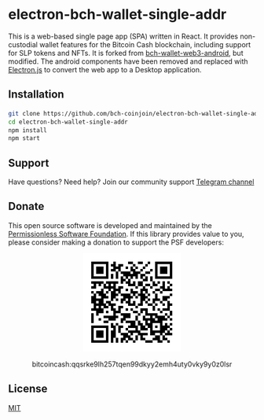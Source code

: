 # electron-bch-wallet-single-addr
This is a web-based single page app (SPA) written in React. It provides non-custodial wallet features for the Bitcoin Cash blockchain, including support for SLP tokens and NFTs. It is forked from [bch-wallet-web3-android](https://github.com/Permissionless-Software-Foundation/bch-wallet-web3-android), but modified. The android components have been removed and replaced with [Electron.js](https://www.electronjs.org/) to convert the web app to a Desktop application.


## Installation
```bash
git clone https://github.com/bch-coinjoin/electron-bch-wallet-single-addr
cd electron-bch-wallet-single-addr
npm install
npm start
```

## Support

Have questions? Need help? Join our community support
[Telegram channel](https://t.me/bch_js_toolkit)

## Donate

This open source software is developed and maintained by the [Permissionless Software Foundation](https://psfoundation.cash). If this library provides value to you, please consider making a donation to support the PSF developers:

<div align="center">
<img src="./img/donation-qr.png" />
<p>bitcoincash:qqsrke9lh257tqen99dkyy2emh4uty0vky9y0z0lsr</p>
</div>

## License
[MIT](./LICENSE.md)
